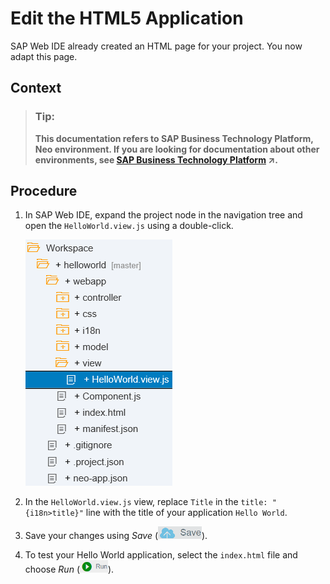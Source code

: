 <!-- loioe42cc1597a0945b3b6321cb55bbc9c22 -->

# Edit the HTML5 Application

SAP Web IDE already created an HTML page for your project. You now adapt this page.



## Context

> ### Tip:  
> **This documentation refers to SAP Business Technology Platform, Neo environment. If you are looking for documentation about other environments, see [SAP Business Technology Platform](https://help.sap.com/viewer/65de2977205c403bbc107264b8eccf4b/Cloud/en-US/6a2c1ab5a31b4ed9a2ce17a5329e1dd8.html "SAP Business Technology Platform (SAP BTP) is an integrated offering comprised of four technology portfolios: database and data management, application development and integration, analytics, and intelligent technologies. The platform offers users the ability to turn data into business value, compose end-to-end business processes, and build and extend SAP applications quickly.") :arrow_upper_right:.**



## Procedure

1.  In SAP Web IDE, expand the project node in the navigation tree and open the `HelloWorld.view.js` using a double-click.

    ![](images/HelloWorld_5b43d98.png)

2.  In the `HelloWorld.view.js` view, replace `Title` in the `title: "{i18n>title}"` line with the title of your application `Hello World`.

3.  Save your changes using *Save* \(![](images/WEB_UI_SAVE_BUTTON_69b1296.png)\).

4.  To test your Hello World application, select the `index.html` file and choose *Run* \(![](images/WEB_IDE_RUN_BUTTON_4a83c76.png)\).


